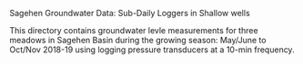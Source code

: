 Sagehen Groundwater Data: Sub-Daily Loggers in Shallow wells

This directory contains groundwater levle measurements for three meadows in Sagehen Basin during the growing season: May/June to Oct/Nov 2018-19 using logging pressure transducers at a 10-min frequency. 
